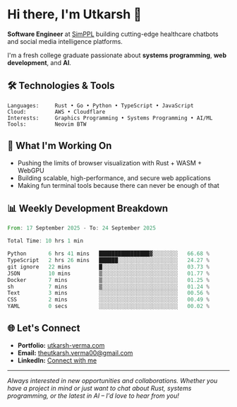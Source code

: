 # Hi there, I'm Utkarsh 👋

**Software Engineer** at [SimPPL](https://simppl.org) building cutting-edge healthcare chatbots and social media intelligence platforms.

I'm a fresh college graduate passionate about **systems programming**, **web development**, and **AI**.

## 🛠️ Technologies & Tools

```
Languages:     Rust • Go • Python • TypeScript • JavaScript
Cloud:         AWS • Cloudflare
Interests:     Graphics Programming • Systems Programming • AI/ML
Tools:         Neovim BTW
```

## 🚀 What I'm Working On

- Pushing the limits of browser visualization with Rust + WASM + WebGPU
- Building scalable, high-performance, and secure web applications
- Making fun terminal tools because there can never be enough of that

## 📊 Weekly Development Breakdown

<!--START_SECTION:waka-->

```rust
From: 17 September 2025 - To: 24 September 2025

Total Time: 10 hrs 1 min

Python       6 hrs 41 mins   ████████████████▓░░░░░░░░   66.68 %
TypeScript   2 hrs 26 mins   ██████░░░░░░░░░░░░░░░░░░░   24.27 %
git ignore   22 mins         █░░░░░░░░░░░░░░░░░░░░░░░░   03.73 %
JSON         10 mins         ▒░░░░░░░░░░░░░░░░░░░░░░░░   01.77 %
Docker       7 mins          ▒░░░░░░░░░░░░░░░░░░░░░░░░   01.25 %
sh           7 mins          ▒░░░░░░░░░░░░░░░░░░░░░░░░   01.24 %
Text         3 mins          ░░░░░░░░░░░░░░░░░░░░░░░░░   00.56 %
CSS          2 mins          ░░░░░░░░░░░░░░░░░░░░░░░░░   00.49 %
YAML         0 secs          ░░░░░░░░░░░░░░░░░░░░░░░░░   00.02 %
```

<!--END_SECTION:waka-->

## 🌐 Let's Connect

- **Portfolio:** [utkarsh-verma.com](https://utkarsh-verma.com)
- **Email:** theutkarsh.verma00@gmail.com
- **LinkedIn:** [Connect with me](https://linkedin.com/in/utkarsh-verm4)

---

*Always interested in new opportunities and collaborations. Whether you have a project in mind or just want to chat about Rust, systems programming, or the latest in AI – I'd love to hear from you!*
